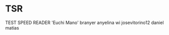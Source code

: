 # TSR
TEST SPEED READER
'Euchi Mano'
branyer
anyelina
wi
josevitorino12
daniel
matias
<html>
</html>
